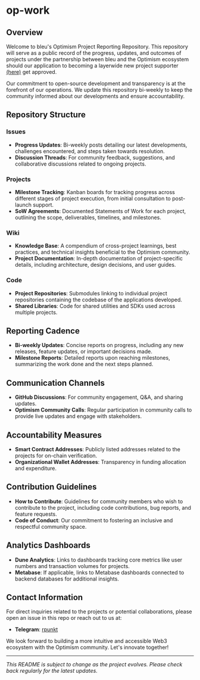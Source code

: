 # op-work

## Overview

Welcome to bleu's Optimism Project Reporting Repository. This repository will serve as a public record of the progress, updates, and outcomes of projects under the partnership between bleu and the Optimism ecosystem should our application to becoming a layerwide new project supporter [(here)](https://app.charmverse.io/op-grants/bleu-tech-partner-of-op-native-projects-8165387727000801) get approved.

Our commitment to open-source development and transparency is at the forefront of our operations. We update this repository bi-weekly to keep the community informed about our developments and ensure accountability.

## Repository Structure

### Issues

- **Progress Updates**: Bi-weekly posts detailing our latest developments, challenges encountered, and steps taken towards resolution.
- **Discussion Threads**: For community feedback, suggestions, and collaborative discussions related to ongoing projects.

### Projects

- **Milestone Tracking**: Kanban boards for tracking progress across different stages of project execution, from initial consultation to post-launch support.
- **SoW Agreements**: Documented Statements of Work for each project, outlining the scope, deliverables, timelines, and milestones.

### Wiki

- **Knowledge Base**: A compendium of cross-project learnings, best practices, and technical insights beneficial to the Optimism community.
- **Project Documentation**: In-depth documentation of project-specific details, including architecture, design decisions, and user guides.

### Code

- **Project Repositories**: Submodules linking to individual project repositories containing the codebase of the applications developed.
- **Shared Libraries**: Code for shared utilities and SDKs used across multiple projects.

## Reporting Cadence

- **Bi-weekly Updates**: Concise reports on progress, including any new releases, feature updates, or important decisions made.
- **Milestone Reports**: Detailed reports upon reaching milestones, summarizing the work done and the next steps planned.

## Communication Channels

- **GitHub Discussions**: For community engagement, Q&A, and sharing updates.
- **Optimism Community Calls**: Regular participation in community calls to provide live updates and engage with stakeholders.

## Accountability Measures

- **Smart Contract Addresses**: Publicly listed addresses related to the projects for on-chain verification.
- **Organizational Wallet Addresses**: Transparency in funding allocation and expenditure.

## Contribution Guidelines

- **How to Contribute**: Guidelines for community members who wish to contribute to the project, including code contributions, bug reports, and feature requests.
- **Code of Conduct**: Our commitment to fostering an inclusive and respectful community space.

## Analytics Dashboards

- **Dune Analytics**: Links to dashboards tracking core metrics like user numbers and transaction volumes for projects.
- **Metabase**: If applicable, links to Metabase dashboards connected to backend databases for additional insights.

## Contact Information

For direct inquiries related to the projects or potential collaborations, please open an issue in this repo or reach out to us at:

- **Telegram**: [rpunkt](https://t.me/rpunktj)

We look forward to building a more intuitive and accessible Web3 ecosystem with the Optimism community. Let's innovate together!

---

*This README is subject to change as the project evolves. Please check back regularly for the latest updates.*
